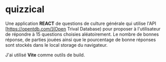 # quizzical

Une application **REACT** de questions de culture générale qui utilise l'API [https://opentdb.com/](Open Trival Database) pour proposer à l'utilisateur de répondre à 15 questions choisies aléatoirement.
Le nombre de bonnes réponse, de parties jouées ainsi que le pourcentage de bonne réponses sont stockés dans le local storage du navigateur.

J'ai utilisé **Vite** comme outils de build.


